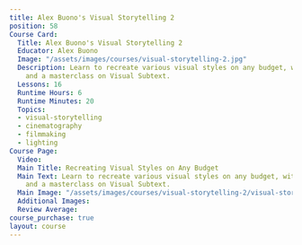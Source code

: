```yaml
---
title: Alex Buono's Visual Storytelling 2
position: 58
Course Card:
  Title: Alex Buono's Visual Storytelling 2
  Educator: Alex Buono
  Image: "/assets/images/courses/visual-storytelling-2.jpg"
  Description: Learn to recreate various visual styles on any budget, with live demonstrations
    and a masterclass on Visual Subtext.
  Lessons: 16
  Runtime Hours: 6
  Runtime Minutes: 20
  Topics:
  - visual-storytelling
  - cinematography
  - filmmaking
  - lighting
Course Page:
  Video: 
  Main Title: Recreating Visual Styles on Any Budget
  Main Text: Learn to recreate various visual styles on any budget, with live demonstrations
    and a masterclass on Visual Subtext.
  Main Image: "/assets/images/courses/visual-storytelling-2/visual-storytelling-2-main.jpg"
  Additional Images: 
  Review Average: 
course_purchase: true
layout: course
---
```


